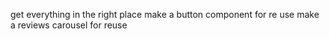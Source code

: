 get everything in the right place
make a button component for re use
make a reviews carousel for reuse
